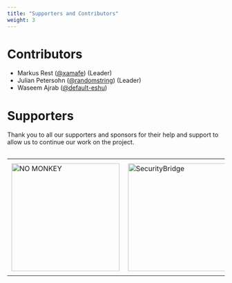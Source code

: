 ```yaml
---
title: "Supporters and Contributors"
weight: 3
---
```


# Contributors
- Markus Rest ([@xamafe](https://github.com/xamafe)) (Leader)
- Julian Petersohn ([@randomstring](https://github.com/randomstring)) (Leader)
- Waseem Ajrab ([@default-eshu](https://github.com/default-eshu))

# Supporters
Thank you to all our supporters and sponsors for their help and support to allow us to continue our work on the project.

<div style="text-align: center;">
  <table style="border: none; display: inline-block;">
    <tr>
      <td style="border: none; padding: 10px;">
        <a href="https://www.no-monkey.com">
          <img src="https://github.com/SecuritySilverbacks/www-project-core-business-application-security/blob/219f7ca3f3b6351626f42f4962e0a2e3f1114f13/assets/images/NO_MONKEY.png" width="250" alt="NO MONKEY">
        </a>
      </td>
      <td style="border: none; padding: 10px;">
        <a href="https://www.securitybridge.com/">
          <img src="https://securitybridge.com/wp-content/uploads/2020/03/SecurityBridge-logo-svg.svg" width="250" alt="SecurityBridge">
        </a>
      </td>
      <td style="border: none; padding: 10px;">
        <a href="https://fortinet.com/">
          <img src="https://www.fortinet.com/content/dam/fortinet/images/general/fortinet-logo.svg" width="250" alt="Fortinet">
        </a>
      </td>
    </tr>
  </table>
</div>
